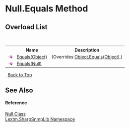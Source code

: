 # Null.Equals Method 
 


## Overload List
&nbsp;<table><tr><th></th><th>Name</th><th>Description</th></tr><tr><td>![Public method](media/pubmethod.gif "Public method")</td><td><a href="M_Lextm_SharpSnmpLib_Null_Equals_1">Equals(Object)</a></td><td> (Overrides <a href="https://docs.microsoft.com/dotnet/api/system.object.equals#System_Object_Equals_System_Object_" target="_blank" rel="noopener noreferrer">Object.Equals(Object)</a>.)</td></tr><tr><td>![Public method](media/pubmethod.gif "Public method")</td><td><a href="M_Lextm_SharpSnmpLib_Null_Equals">Equals(Null)</a></td><td /></tr></table>&nbsp;
<a href="#null.equals-method">Back to Top</a>

## See Also


#### Reference
<a href="T_Lextm_SharpSnmpLib_Null">Null Class</a><br /><a href="N_Lextm_SharpSnmpLib">Lextm.SharpSnmpLib Namespace</a><br />